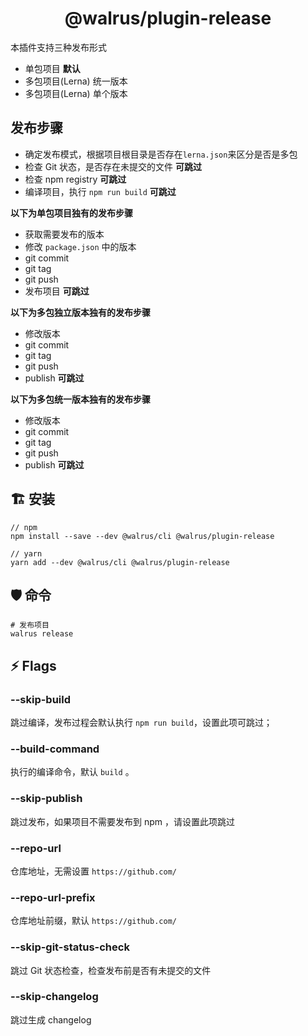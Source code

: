 <h1 align="center">
  @walrus/plugin-release
</h1>

本插件支持三种发布形式

- 单包项目 **默认**
- 多包项目(Lerna) 统一版本
- 多包项目(Lerna) 单个版本

## 发布步骤

- 确定发布模式，根据项目根目录是否存在`lerna.json`来区分是否是多包
- 检查 Git 状态，是否存在未提交的文件 **可跳过**
- 检查 npm registry **可跳过**
- 编译项目，执行 `npm run build` **可跳过**

**以下为单包项目独有的发布步骤**

- 获取需要发布的版本
- 修改 `package.json` 中的版本
- git commit
- git tag
- git push
- 发布项目 **可跳过**

**以下为多包独立版本独有的发布步骤**

- 修改版本
- git commit
- git tag
- git push
- publish **可跳过**

**以下为多包统一版本独有的发布步骤**

- 修改版本
- git commit
- git tag
- git push
- publish **可跳过**

## 🏗 安装

```
// npm
npm install --save --dev @walrus/cli @walrus/plugin-release

// yarn
yarn add --dev @walrus/cli @walrus/plugin-release
```

## 🛡 命令

```
# 发布项目
walrus release
```

## ⚡ Flags

### --skip-build

跳过编译，发布过程会默认执行 `npm run build`，设置此项可跳过；

### --build-command

执行的编译命令，默认 `build` 。

### --skip-publish

跳过发布，如果项目不需要发布到 npm ，请设置此项跳过

### --repo-url

仓库地址，无需设置 `https://github.com/`

### --repo-url-prefix

仓库地址前缀，默认 `https://github.com/`

### --skip-git-status-check

跳过 Git 状态检查，检查发布前是否有未提交的文件

### --skip-changelog

跳过生成 changelog

